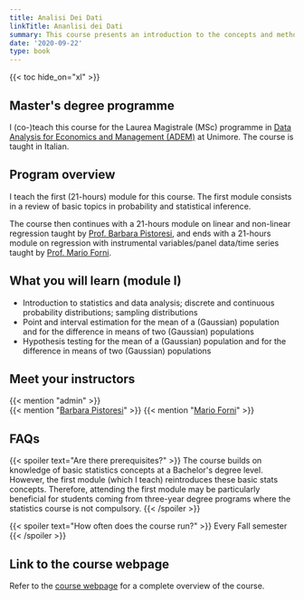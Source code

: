 ```yaml
---
title: Analisi Dei Dati
linkTitle: Ananlisi dei Dati
summary: This course presents an introduction to the concepts and methods of Bayesian inference, with a focus on both theory and modelling.
date: '2020-09-22'
type: book
---
```


{{< toc hide_on="xl" >}}

## Master's degree programme

I (co-)teach this course for the Laurea Magistrale (MSc) programme in [Data Analysis for Economics and Management (ADEM)](https://www.economia.unimore.it/en/education/master-degree-courses/data-analysis-economics-and-management) at Unimore. The course is taught in Italian.


## Program overview

I teach the first (21-hours) module for this course. The first module consists in a review of basic topics in probability and statistical inference.

The course then continues with a 21-hours module on linear and non-linear regression taught by [Prof. Barbara Pistoresi](https://personale.unimore.it/Rubrica/dettaglio/pistores), and ends with a 21-hours module on regression with instrumental variables/panel data/time series taught by [Prof. Mario Forni](https://personale.unimore.it/Rubrica/dettaglio/forni). 


## What you will learn (module I)

- Introduction to statistics and data analysis; discrete and continuous probability distributions; sampling distributions
- Point and interval estimation for the mean of a (Gaussian) population and for the difference in means of two (Gaussian) populations
- Hypothesis testing for the mean of a (Gaussian) population and for the difference in means of two (Gaussian) populations 


## Meet your instructors

{{< mention "admin" >}} \
{{< mention "[Barbara Pistoresi](https://personale.unimore.it/Rubrica/dettaglio/pistores)" >}}
{{< mention "[Mario Forni](https://personale.unimore.it/Rubrica/dettaglio/forni)" >}}

## FAQs

{{< spoiler text="Are there prerequisites?" >}}
The course builds on knowledge of basic statistics concepts at a Bachelor's degree level. However, the first module (which I teach) reintroduces these basic stats concepts. Therefore, attending the first module may be particularly beneficial for students coming from three-year degree programs where the statistics course is not compulsory.
{{< /spoiler >}}

{{< spoiler text="How often does the course run?" >}}
Every Fall semester
{{< /spoiler >}}

## Link to the course webpage

Refer to the [course webpage](https://personale.unimore.it/rubrica/contenutiad/simontag/2024/81155/N0/N0/9999) for a complete overview of the course.
